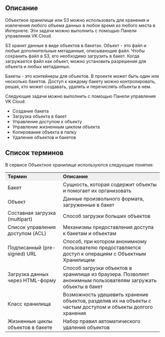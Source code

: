 ## Описание

Объектное хранилище или S3 можно использовать для хранения и извлечения любого объема данных в любое время из любого места в Интернете. Эти задачи можно выполнить с помощью Панели управления VK Cloud.

S3 хранит данные в виде объектов в бакетах. Объект - это файл и любые дополнительные метаданные, описывающие файл. Чтобы сохранить файл в S3, его необходимо загрузить в бакет. Когда загружается файл как объект, можно установить разрешения для объекта и любых метаданных.

Бакеты - это контейнеры для объектов. В проекте может быть один или несколько бакетов. Доступ к каждому бакету можно контролировать, решая, кто может создавать, удалять и перечислять объекты в нем.

Следующие задачи можно выполнить с помощью Панели управления VK Cloud:

- Создание бакета
- Загрузка объекта в бакет
- Управление доступом к объекту
- Управление жизненным циклом объекта
- Копирование объекта в папку
- Удаление объектов и бакетов

## Список терминов

В сервисе Объектное хранилище используются следующие понятия:

<table border="0" cellpadding="0" cellspacing="0" style="margin-right: calc(1%); width: 99%;" width="515"><tbody><tr><td style="width: 35.6962%; background-color: rgb(239, 239, 239);"><strong>Термин</strong></td><td style="width: 64.0506%; background-color: rgb(239, 239, 239);"><strong>Описание</strong></td></tr><tr><td height="19" style="width: 35.6962%;" width="47.57281553398058%">Бакет</td><td style="width: 64.0506%;" width="52.42718446601942%">Сущность, которая содержит объекты и помогает их организовать</td></tr><tr><td height="19" style="width: 35.6962%;">Объект</td><td style="width: 64.0506%;">Данные произвольного формата, загруженные в бакет</td></tr><tr><td height="19" style="width: 35.6962%;">Составная загрузка (multipart)</td><td style="width: 64.0506%;">Способ загрузки больших объектов</td></tr><tr><td height="19" style="width: 35.6962%;">Список управления доступом (ACL)</td><td style="width: 64.0506%;">Механизмы предоставления доступа к бакетам и объектам</td></tr><tr><td style="width: 35.6962%;">Подписанный (pre-signed) URL</td><td style="width: 64.0506%;">Способ, при котором анонимному пользователю предоставляется доступ к операциям с Объектным Хранилищем</td></tr><tr><td height="19" style="width: 35.6962%;">Загрузка данных через HTML-форму</td><td style="width: 64.0506%;">Способ загрузки объектов в хранилище из браузера. Позволяет анонимным пользователям загружать объекты в бакет</td></tr><tr><td height="19" style="width: 35.6962%;">Класс хранилища</td><td style="width: 64.0506%;">Возможность удешевить хранение объектов, разделив их на объекты с частым доступом и объекты долгого хранения</td></tr><tr><td style="width: 35.6962%;">Жизненные циклы объектов в бакете</td><td style="width: 64.0506%;">Набор правил автоматического удаления объектов</td></tr></tbody></table>
